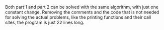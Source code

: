 Both part 1 and part 2 can be solved  with the same algorithm, with just one constant change.
Removing the comments and the code that is not needed for solving the actual problems, like the printing functions and their call sites, the program is just 22 lines long.



